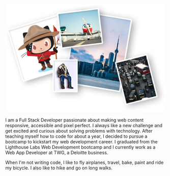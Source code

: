 ![About me](https://raw.githubusercontent.com/nikijiandani/nikijiandani.github.io/master/assets/niki---about-me-M.png)

I am a Full Stack Developer passionate about making web content responsive, accessible and pixel perfect. I always like a new challenge and get excited and curious about solving problems with technology. After teaching myself how to code for about a year, I decided to pursue a bootcamp to kickstart my web development career. I graduated from the Lighthouse Labs Web Development bootcamp and I currently work as a Web App Developer at TWG, a Deloitte business.

When I'm not writing code, I like to fly airplanes, travel, bake, paint and ride my bicycle. I also like to hike and go on long walks.
